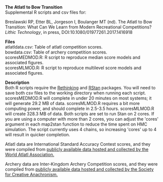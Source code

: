 <b>The Atlatl to Bow Transition</b><br>
Supplemental R scripts and csv files for:

Breslawski RP, Etter BL, Jorgeson I, Boulanger MT (nd). The Atlatl to Bow Transition: What Can We Learn from Modern Recreational Competitions? <i>Lithic Technology</i>, in press, DOI:10.1080/01977261.2017.1416918

<b>Files</b><br>
atlatldata.csv: Table of atlatl competition scores.<br>
bowdata.csv: Table of archery competition scores.<br>
scoresMEDMOD.R: R script to reproduce median score models and associated figures.<br>
scoresMLMOD.R: R script to reproduce multilevel score models and associated figures.<br>

<b>Description</b><br>
Both R scripts require the <a href="http://xcelab.net/rm/software/">Rethinking</a> and <a href="http://mc-stan.org/">RStan</a> packages. You will need to save both csv files to the working directory when running each script. scoresMEDMOD.R will complete in under 20 minutes on most systems; it will generate 29.2 MB of data. scoresMLMOD.R requires a bit more computing power, and should complete in 2.5-3.5 hours. scoresMLMOD.R will create 328.3 MB of data. Both scripts are set to run Stan on 2 cores. If you are using a computer with more than 2 cores, you can adjust the 'cores' argument in each map2stan function to reduce the time spent on HMC simulation. The script currently uses 4 chains, so increasing 'cores' up to 4 will result in quicker completion.

Atlatl data are International Standard Accuracy Contest scores, and they were compiled from <a href="https://worldatlatl.org/waa_events/competition-scores/">publicly available data hosted and collected by the World Atlatl Association.</a>

Archery data are Inter-Kingdom Archery Competition scores, and they were compiled from <a href="https://scores-sca.org/home/index.php?R=10">publicly available data hosted and collected by the Society for Creative Anachronism.</a>
